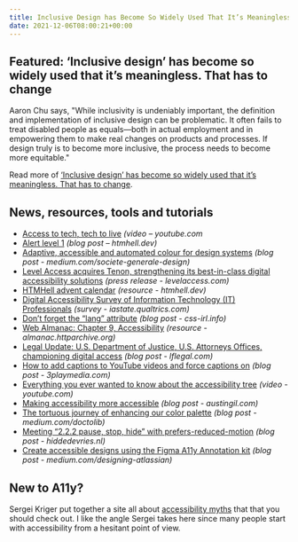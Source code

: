 ```yaml
---
title: Inclusive Design has Become So Widely Used That It’s Meaningless
date: 2021-12-06T08:00:21+00:00
---
```


## Featured: ‘Inclusive design’ has become so widely used that it’s meaningless. That has to change

Aaron Chu says, "While inclusivity is undeniably important, the definition and implementation of inclusive design can be problematic. It often fails to treat disabled people as equals—both in actual employment and in empowering them to make real changes on products and processes. If design truly is to become more inclusive, the process needs to become more equitable."

Read more of [‘Inclusive design’ has become so widely used that it’s meaningless. That has to change](https://www.fastcompany.com/90697288/inclusive-design-has-become-so-widely-used-that-its-meaningless-that-has-to-change).

## News, resources, tools and tutorials

- [Access to tech, tech to live](https://www.youtube.com/watch?v=o1sDnFZkfQA) *(video – youtube.com*
- [Alert level 1](https://www.htmhell.dev/28-alert-level-1/) *(blog post – htmhell.dev)*
- [Adaptive, accessible and automated colour for design systems](https://medium.com/societe-generale-design/adaptive-accessible-and-automated-colour-for-design-systems-6b4b9e2942e8) *(blog post - medium.com/societe-generale-design)*
- [Level Access acquires Tenon, strengthening its best-in-class digital accessibility solutions](https://www.levelaccess.com/level-access-news/level-access-acquires-tenon/) *(press release - levelaccess.com)*
- [HTMHell advent calendar](https://www.htmhell.dev/adventcalendar/) *(resource - htmhell.dev)*
- [Digital Accessibility Survey of Information Technology (IT) Professionals](https://iastate.qualtrics.com/jfe/form/SV_0iZFRMKHJ2Smn2e) *(survey - iastate.qualtrics.com)*
- [Don’t forget the “lang” attribute](https://css-irl.info/dont-forget-the-lang-attribute/) *(blog post - css-irl.info)*
- [Web Almanac: Chapter 9, Accessibility](https://almanac.httparchive.org/en/2021/accessibility) *(resource - almanac.httparchive.org)*
- [Legal Update: U.S. Department of Justice, U.S. Attorneys Offices, championing digital access](https://www.lflegal.com/2021/10/doj-digital/) *(blog post - lflegal.com)*
- [How to add captions to YouTube videos and force captions on](https://www.3playmedia.com/blog/force-closed-captions-appear-youtube-videos/) *(blog post - 3playmedia.com)*
- [Everything you ever wanted to know about the accessibility tree](https://www.youtube.com/watch?v=Kv2l_u4NDB8) *(video - youtube.com)*
- [Making accessibility more accessible](https://austingil.com/making-accessibility-more-accessible/) *(blog post - austingil.com)*
- [The tortuous journey of enhancing our color palette](https://medium.com/doctolib/the-tortuous-journey-of-enhancing-our-color-palette-4616b5b9c43e) *(blog post - medium.com/doctolib)*
- [Meeting “2.2.2 pause, stop, hide” with prefers-reduced-motion](https://hiddedevries.nl/en/blog/2021-12-03-meeting-2-22-pause-stop-hide-with-prefers-reduced-motion) *(blog post - hiddedevries.nl)*
- [Create accessible designs using the Figma A11y Annotation kit](https://medium.com/designing-atlassian/create-accessible-designs-using-the-figma-a11y-annotation-kit-35371f00dac5) *(blog post - medium.com/designing-atlassian)*

## New to A11y?

Sergei Kriger put together a site all about [accessibility myths](https://a11ymyths.com) that that you should check out. I like the angle Sergei takes here since many people start with accessibility from a hesitant point of view.
